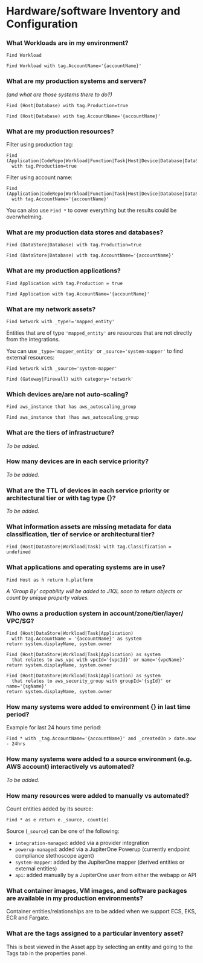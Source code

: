 # Hardware/software Inventory and Configuration

### What Workloads are in my environment?

```j1ql
Find Workload
```

```j1ql
Find Workload with tag.AccountName='{accountName}'
```

### What are my production systems and servers?

_(and what are those systems there to do?)_

```j1ql
Find (Host|Database) with tag.Production=true
```

```j1ql
Find (Host|Database) with tag.AccountName='{accountName}'
```

### What are my production resources?

Filter using production tag:

```j1ql
Find (Application|CodeRepo|Workload|Function|Task|Host|Device|Database|DataStore)
  with tag.Production=true
```

Filter using account name:

```j1ql
Find (Application|CodeRepo|Workload|Function|Task|Host|Device|Database|DataStore)
  with tag.AccountName='{accountName}'
```

You can also use `Find *` to cover everything but the results could be overwhelming.

### What are my production data stores and databases?

```j1ql
Find (DataStore|Database) with tag.Production=true
```

```j1ql
Find (DataStore|Database) with tag.AccountName='{accountName}'
```

### What are my production applications?

```j1ql
Find Application with tag.Production = true
```

```j1ql
Find Application with tag.AccountName='{accountName}'
```

### What are my network assets?

```j1ql
Find Network with _type!='mapped_entity'
```

Entities that are of type `'mapped_entity'` are resources that are not directly from the integrations.

You can use `_type='mapper_entity'` or `_source='system-mapper'` to find external resources:

```j1ql
Find Network with _source='system-mapper'
```

```j1ql
Find (Gateway|Firewall) with category='network'
```

### Which devices are/are not auto-scaling?

```j1ql
Find aws_instance that has aws_autoscaling_group
```

```j1ql
Find aws_instance that !has aws_autoscaling_group
```

### What are the tiers of infrastructure?

_To be added._

### How many devices are in each service priority?

_To be added._

### What are the TTL of devices in each service priority or architectural tier or with tag type {}?

_To be added._

### What information assets are missing metadata for data classification, tier of service or architectural tier?

```j1ql
Find (Host|DataStore|Workload|Task) with tag.Classification = undefined
```

### What applications and operating systems are in use?

```j1ql
Find Host as h return h.platform
```

_A 'Group By' capability will be added to J1QL soon to return objects or count by unique property values._

### Who owns a production system in account/zone/tier/layer/ VPC/SG?

```j1ql
Find (Host|DataStore|Workload|Task|Application)
  with tag.AccountName = '{accountName}' as system
return system.displayName, system.owner
```

```j1ql
Find (Host|DataStore|Workload|Task|Application) as system
  that relates to aws_vpc with vpcId='{vpcId}' or name='{vpcName}'
return system.displayName, system.owner
```

```j1ql
Find (Host|DataStore|Workload|Task|Application) as system
  that relates to aws_security_group with groupId='{sgId}' or name='{sgName}'
return system.displayName, system.owner
```

### How many systems were added to environment {} in last time period?

Example for last 24 hours time period:

```j1ql
Find * with _tag.AccountName='{accountName}' and _createdOn > date.now - 24hrs
```

### How many systems were added to a source environment (e.g. AWS account) interactively vs automated?

_To be added._

### How many resources were added to manually vs automated?

Count entities added by its source:

```j1ql
Find * as e return e._source, count(e)
```

Source (`_source`) can be one of the following:

- `integration-managed`: added via a provider integration
- `powerup-managed`: added via a JupiterOne Powerup (currently endpoint compliance stethoscope agent)
- `system-mapper`: added by the JupiterOne mapper (derived entities or external entities)
- `api`: added manually by a JupiterOne user from either the webapp or API

### What container images, VM images, and software packages are available in my production environments?

Container entities/relationships are to be added when we support ECS, EKS, ECR and Fargate.

### What are the tags assigned to a particular inventory asset?

This is best viewed in the Asset app by selecting an entity and going to the Tags tab in the properties panel.
